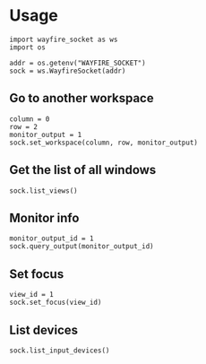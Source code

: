 # Usage

```
import wayfire_socket as ws
import os

addr = os.getenv("WAYFIRE_SOCKET")
sock = ws.WayfireSocket(addr)
```

## Go to another workspace
```
column = 0
row = 2
monitor_output = 1
sock.set_workspace(column, row, monitor_output)
```
## Get the list of all windows
```
sock.list_views()
```

## Monitor info
```
monitor_output_id = 1
sock.query_output(monitor_output_id)
```

## Set focus
```
view_id = 1
sock.set_focus(view_id)
```

## List devices
```
sock.list_input_devices()
```

